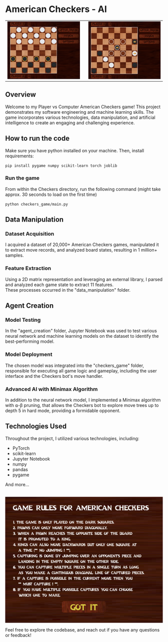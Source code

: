 # American Checkers - AI

<table>
  <tr>
    <td style="padding-right: 20px;">
      <img src="/assets/Screenshot%202023-11-16%20at%2022.26.43.png" width="500">
    </td>
    <td>
      <img src="/assets/Screenshot%202023-11-16%20at%2022.29.17.png" width="500">
    </td>
  </tr>
</table>

## Overview
Welcome to my Player vs Computer American Checkers game! This project demonstrates my software engineering and machine learning skills. The game incorporates various technologies, data manipulation, and artificial intelligence to create an engaging and challenging experience.

## How to run the code
Make sure you have python installed on your machine. Then, install requirements:
```
pip install pygame numpy scikit-learn torch joblib
```

### Run the game
From within the Checkers directory, run the following command (might take approx. 30 seconds to load on the first time)
```
python checkers_game/main.py
```

## Data Manipulation

### Dataset Acquisition
I acquired a dataset of 20,000+ American Checkers games, manipulated it to extract move records, and analyzed board states, resulting in 1 million+ samples. 

### Feature Extraction
Using a 2D matrix representation and leveraging an external library, I parsed and analyzed each game state to extract 11 features. \
These processes occurred in the "data_manipulation" folder.

## Agent Creation

### Model Testing
In the "agent_creation" folder, Jupyter Notebook was used to test various neural network and machine learning models on the dataset to identify the best-performing model.

### Model Deployment
The chosen model was integrated into the "checkers_game" folder, responsible for executing all game logic and gameplay, including the user interface and the Checkers bot's move handler.

### Advanced AI with Minimax Algorithm
In addition to the neural network model, I implemented a Minimax algorithm with ⍺-β pruning, that allows the Checkers bot to explore move trees up to depth 5 in hard mode, providing a formidable opponent.

## Technologies Used
Throughout the project, I utilized various technologies, including:

- PyTorch
- scikit-learn
- Jupyter Notebook
- numpy
- pandas
- pygame 
  
And more...

\
<img src="/assets/Screenshot%202023-11-16%20at%2022.29.38.png" style="display: block; margin: 0 auto;" width="700">

Feel free to explore the codebase, and reach out if you have any questions or feedback!
